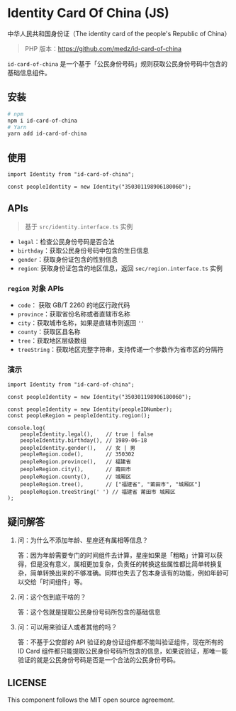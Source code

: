 # Identity Card Of China (JS)

中华人民共和国身份证（The identity card of the people's Republic of China）

>  PHP 版本：https://github.com/medz/id-card-of-china

`id-card-of-china` 是一个基于「公民身份号码」规则获取公民身份号码中包含的基础信息组件。

## 安装

```bash
# npm
npm i id-card-of-china
# Yarn
yarn add id-card-of-china
```

## 使用

```es6
import Identity from "id-card-of-china";

const peopleIdentity = new Identity("350301198906180060");
```

## APIs

> 基于 `src/identity.interface.ts` 实例

- `legal`：检查公民身份号码是否合法
- `birthday`：获取公民身份号码中包含的生日信息
- `gender`：获取身份证包含的性别信息
- `region`: 获取身份证包含的地区信息，返回 `sec/region.interface.ts` 实例

### `region` 对象 APIs

- `code`： 获取 GB/T 2260 的地区行政代码
- `province`：获取省份名称或者直辖市名称
- `city`：获取城市名称，如果是直辖市则返回 `''`
- `county`：获取区县名称
- `tree`：获取地区层级数组
- `treeString`：获取地区完整字符串，支持传递一个参数作为省市区的分隔符

### 演示

```es6
import Identity from "id-card-of-china";

const peopleIdentity = new Identity("350301198906180060");

const peopleIdentity = new Identity(peopleIDNumber);
const peopleRegion = peopleIdentity.region();

console.log(
    peopleIdentity.legal(),    // true | false
    peopleIdentity.birthday(), // 1989-06-18
    peopleIdentity.gender(),   // 女 | 男
    peopleRegion.code(),       // 350302
    peopleRegion.province(),   // 福建省
    peopleRegion.city(),       // 莆田市
    peopleRegion.county(),     // 城厢区
    peopleRegion.tree(),       // ["福建省", "莆田市", "城厢区"]
    peopleRegion.treeString(' ') // 福建省 莆田市 城厢区
);
```

## 疑问解答

1. 问：为什么不添加年龄、星座还有属相等信息？

   答：因为年龄需要专门的时间组件去计算，星座如果是「粗略」计算可以获得，但是没有意义，属相更加复杂，负责任的转换这些属性都比简单转换复杂，简单转换出来的不够准确。同样也失去了包本身该有的功能，例如年龄可以交给「时间组件」等。

2. 问：这个包到底干啥的？

   答：这个包就是提取公民身份号码所包含的基础信息

3. 问：可以用来验证人或者其他的吗？

   答：不基于公安部的 API 验证的身份证组件都不能叫验证组件，现在所有的 ID Card 组件都只能提取公民身份号码所包含的信息，如果说验证，那唯一能验证的就是公民身份号码是否是一个合法的公民身份号码。


## LICENSE

This component follows the MIT open source agreement.
